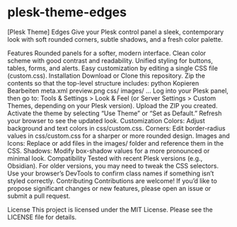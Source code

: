 # plesk-theme-edges

[Plesk Theme] Edges
Give your Plesk control panel a sleek, contemporary look with soft rounded corners, subtle shadows, and a fresh color palette.


Features
Rounded panels for a softer, modern interface.
Clean color scheme with good contrast and readability.
Unified styling for buttons, tables, forms, and alerts.
Easy customization by editing a single CSS file (custom.css).
Installation
Download or Clone this repository.
Zip the contents so that the top-level structure includes:
python
Kopieren
Bearbeiten
meta.xml
preview.png
css/
images/
...
Log into your Plesk panel, then go to:
Tools & Settings > Look & Feel (or Server Settings > Custom Themes, depending on your Plesk version).
Upload the ZIP you created.
Activate the theme by selecting “Use Theme” or “Set as Default.”
Refresh your browser to see the updated look.
Customization
Colors: Adjust background and text colors in css/custom.css.
Corners: Edit border-radius values in css/custom.css for a sharper or more rounded design.
Images and Icons: Replace or add files in the images/ folder and reference them in the CSS.
Shadows: Modify box-shadow values for a more pronounced or minimal look.
Compatibility
Tested with recent Plesk versions (e.g., Obsidian).
For older versions, you may need to tweak the CSS selectors. Use your browser’s DevTools to confirm class names if something isn’t styled correctly.
Contributing
Contributions are welcome! If you’d like to propose significant changes or new features, please open an issue or submit a pull request.

License
This project is licensed under the MIT License. Please see the LICENSE file for details.

